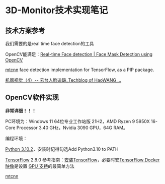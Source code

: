 # 3D-Monitor技术实现笔记



## 技术方案参考

我们需要的是real time face detection的工具

OpenCV能满足：[Real-time Face detection | Face Mask Detection using OpenCV](https://www.mygreatlearning.com/blog/real-time-face-detection/)

[mtcnn](https://github.com/ipazc/mtcnn) face detection implementation for TensorFlow, as a PIP package.

[机器视觉（4）-- 云台人脸追踪_Techblog of HaoWANG ...](https://blog.csdn.net/hhaowang/article/details/88064497)



## OpenCV软件实现

**非常详细！！！**

PC环境为：Windows 11 64位专业工作站版 21H2，AMD Ryzen 9 5950X 16-Core Processor 3.40 GHz，Nvidia 3090 GPU，64G RAM。

编程环境：

[Python 3.10.2](https://www.python.org/ftp/python/3.10.2/python-3.10.2-amd64.exe)，安装时记得勾选Add Python3.10 to PATH

[TensorFlow](https://www.tensorflow.org/?hl=zh-cn) 2.8.0 参考指南：[安装TensorFlow](https://www.tensorflow.org/install?hl=zh-cn)，必要时安[TensorFlow Docker 映像](https://hub.docker.com/r/tensorflow/tensorflow/)是设置 [GPU 支持](https://www.tensorflow.org/install/gpu?hl=zh-cn)的最简单方法

[mtcnn](https://github.com/ipazc/mtcnn) 